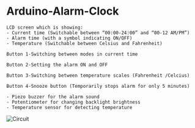 # Arduino-Alarm-Clock
```
LCD screen which is showing: 
- Current time (Switchable between “00:00-24:00” and “00-12 AM/PM”) 
- Alarm time (with a symbol indicating ON/OFF) 
- Temperature (Switchable between Celsius and Fahrenheit) 
```
```
Button 1-Switching between modes in current time

Button 2-Setting the alarm ON and OFF

Button 3-Switching between temperature scales (Fahrenheit /Celcius) 

Button 4-Snooze button (Temporarily stops alarm for only 5 minutes)

- Piezo buzzer for the alarm sound 
- Potentiometer for changing backlight brightness 
- Temperature sensor for detecting temperature
```

![Circuit](https://user-images.githubusercontent.com/74294837/123959725-c5bd8180-d9ae-11eb-8bab-43e4431e94a0.png)

